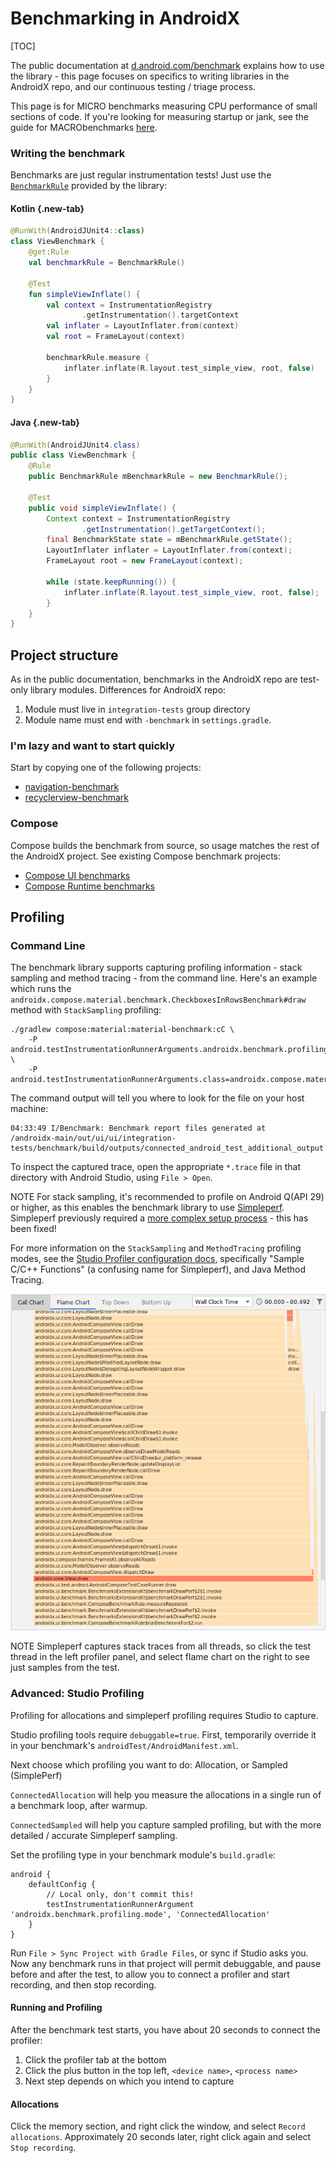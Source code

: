 # Benchmarking in AndroidX

[TOC]

The public documentation at
[d.android.com/benchmark](http://d.android.com/benchmark) explains how to use
the library - this page focuses on specifics to writing libraries in the
AndroidX repo, and our continuous testing / triage process.

This page is for MICRO benchmarks measuring CPU performance of small sections of
code. If you're looking for measuring startup or jank, see the guide for
MACRObenchmarks [here](macrobenchmarking).

### Writing the benchmark

Benchmarks are just regular instrumentation tests! Just use the
[`BenchmarkRule`](https://android.googlesource.com/platform/frameworks/support/+/androidx-main/benchmark/junit4/src/main/java/androidx/benchmark/junit4/BenchmarkRule.kt)
provided by the library:

<section class="tabs">

#### Kotlin {.new-tab}

```kotlin
@RunWith(AndroidJUnit4::class)
class ViewBenchmark {
    @get:Rule
    val benchmarkRule = BenchmarkRule()

    @Test
    fun simpleViewInflate() {
        val context = InstrumentationRegistry
                .getInstrumentation().targetContext
        val inflater = LayoutInflater.from(context)
        val root = FrameLayout(context)

        benchmarkRule.measure {
            inflater.inflate(R.layout.test_simple_view, root, false)
        }
    }
}
```

#### Java {.new-tab}

```java
@RunWith(AndroidJUnit4.class)
public class ViewBenchmark {
    @Rule
    public BenchmarkRule mBenchmarkRule = new BenchmarkRule();

    @Test
    public void simpleViewInflate() {
        Context context = InstrumentationRegistry
                .getInstrumentation().getTargetContext();
        final BenchmarkState state = mBenchmarkRule.getState();
        LayoutInflater inflater = LayoutInflater.from(context);
        FrameLayout root = new FrameLayout(context);

        while (state.keepRunning()) {
            inflater.inflate(R.layout.test_simple_view, root, false);
        }
    }
}
```

</section>

## Project structure

As in the public documentation, benchmarks in the AndroidX repo are test-only
library modules. Differences for AndroidX repo:

1.  Module must live in `integration-tests` group directory
1.  Module name must end with `-benchmark` in `settings.gradle`.

### I'm lazy and want to start quickly

Start by copying one of the following projects:

*   [navigation-benchmark](https://android.googlesource.com/platform/frameworks/support/+/refs/heads/androidx-main/navigation/benchmark/)
*   [recyclerview-benchmark](https://android.googlesource.com/platform/frameworks/support/+/refs/heads/androidx-main/recyclerview/recyclerview-benchmark/)

### Compose

Compose builds the benchmark from source, so usage matches the rest of the
AndroidX project. See existing Compose benchmark projects:

*   [Compose UI benchmarks](https://cs.android.com/androidx/platform/frameworks/support/+/androidx-main:compose/integration-tests/benchmark/)
*   [Compose Runtime benchmarks](https://cs.android.com/androidx/platform/frameworks/support/+/androidx-main:compose/runtime/runtime/compose-runtime-benchmark/)

## Profiling

### Command Line

The benchmark library supports capturing profiling information - stack sampling
and method tracing - from the command line. Here's an example which runs the
`androidx.compose.material.benchmark.CheckboxesInRowsBenchmark#draw` method with
`StackSampling` profiling:

```
./gradlew compose:material:material-benchmark:cC \
    -P android.testInstrumentationRunnerArguments.androidx.benchmark.profiling.mode=StackSampling \
    -P android.testInstrumentationRunnerArguments.class=androidx.compose.material.benchmark.CheckboxesInRowsBenchmark#draw
```

The command output will tell you where to look for the file on your host
machine:

```
04:33:49 I/Benchmark: Benchmark report files generated at
/androidx-main/out/ui/ui/integration-tests/benchmark/build/outputs/connected_android_test_additional_output
```

To inspect the captured trace, open the appropriate `*.trace` file in that
directory with Android Studio, using `File > Open`.

NOTE For stack sampling, it's recommended to profile on Android Q(API 29) or
higher, as this enables the benchmark library to use
[Simpleperf](https://android.googlesource.com/platform/system/extras/+/master/simpleperf/doc/).
Simpleperf previously required a
[more complex setup process](https://issuetracker.google.com/issues/158303822) -
this has been fixed!

For more information on the `StackSampling` and `MethodTracing` profiling modes,
see the
[Studio Profiler configuration docs](https://developer.android.com/studio/profile/cpu-profiler#configurations),
specifically "Sample C/C++ Functions" (a confusing name for Simpleperf), and
Java Method Tracing.

![Sample flame chart](benchmarking_images/profiling_flame_chart.png "Sample flame chart")

NOTE Simpleperf captures stack traces from all threads, so click the test thread
in the left profiler panel, and select flame chart on the right to see just
samples from the test.

### Advanced: Studio Profiling

Profiling for allocations and simpleperf profiling requires Studio to capture.

Studio profiling tools require `debuggable=true`. First, temporarily override it
in your benchmark's `androidTest/AndroidManifest.xml`.

Next choose which profiling you want to do: Allocation, or Sampled (SimplePerf)

`ConnectedAllocation` will help you measure the allocations in a single run of a
benchmark loop, after warmup.

`ConnectedSampled` will help you capture sampled profiling, but with the more
detailed / accurate Simpleperf sampling.

Set the profiling type in your benchmark module's `build.gradle`:

```
android {
    defaultConfig {
        // Local only, don't commit this!
        testInstrumentationRunnerArgument 'androidx.benchmark.profiling.mode', 'ConnectedAllocation'
    }
}
```

Run `File > Sync Project with Gradle Files`, or sync if Studio asks you. Now any
benchmark runs in that project will permit debuggable, and pause before and
after the test, to allow you to connect a profiler and start recording, and then
stop recording.

#### Running and Profiling

After the benchmark test starts, you have about 20 seconds to connect the
profiler:

1.  Click the profiler tab at the bottom
1.  Click the plus button in the top left, `<device name>`, `<process name>`
1.  Next step depends on which you intend to capture

#### Allocations

Click the memory section, and right click the window, and select `Record
allocations`. Approximately 20 seconds later, right click again and select `Stop
recording`.

